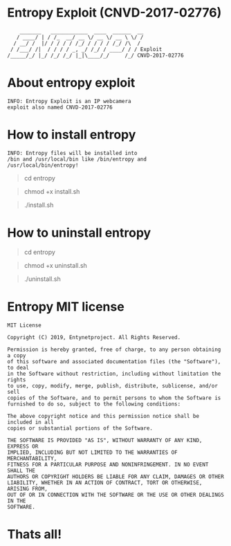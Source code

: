 # Entropy Exploit (CNVD-2017-02776)

        _______   ____________  ____  ______  __
       / ____/ | / /_  __/ __ \/ __ \/ __ \ \/ /
      / __/ /  |/ / / / / /_/ / / / / /_/ /\  / 
     / /___/ /|  / / / / _, _/ /_/ / ____/ / / Exploit 
    /_____/_/ |_/ /_/ /_/ |_|\____/_/     /_/ CNVD-2017-02776 

# About entropy exploit

    INFO: Entropy Exploit is an IP webcamera 
    exploit also named CNVD-2017-02776 

# How to install entropy

    INFO: Entropy files will be installed into
    /bin and /usr/local/bin like /bin/entropy and 
    /usr/local/bin/entropy!
    
> cd entropy

> chmod +x install.sh

> ./install.sh

# How to uninstall entropy

> cd entropy

> chmod +x uninstall.sh

> ./uninstall.sh

# Entropy MIT license

    MIT License

    Copyright (C) 2019, Entynetproject. All Rights Reserved.

    Permission is hereby granted, free of charge, to any person obtaining a copy
    of this software and associated documentation files (the "Software"), to deal
    in the Software without restriction, including without limitation the rights
    to use, copy, modify, merge, publish, distribute, sublicense, and/or sell
    copies of the Software, and to permit persons to whom the Software is
    furnished to do so, subject to the following conditions:

    The above copyright notice and this permission notice shall be included in all
    copies or substantial portions of the Software.

    THE SOFTWARE IS PROVIDED "AS IS", WITHOUT WARRANTY OF ANY KIND, EXPRESS OR
    IMPLIED, INCLUDING BUT NOT LIMITED TO THE WARRANTIES OF MERCHANTABILITY,
    FITNESS FOR A PARTICULAR PURPOSE AND NONINFRINGEMENT. IN NO EVENT SHALL THE
    AUTHORS OR COPYRIGHT HOLDERS BE LIABLE FOR ANY CLAIM, DAMAGES OR OTHER
    LIABILITY, WHETHER IN AN ACTION OF CONTRACT, TORT OR OTHERWISE, ARISING FROM,
    OUT OF OR IN CONNECTION WITH THE SOFTWARE OR THE USE OR OTHER DEALINGS IN THE
    SOFTWARE.

# Thats all!
